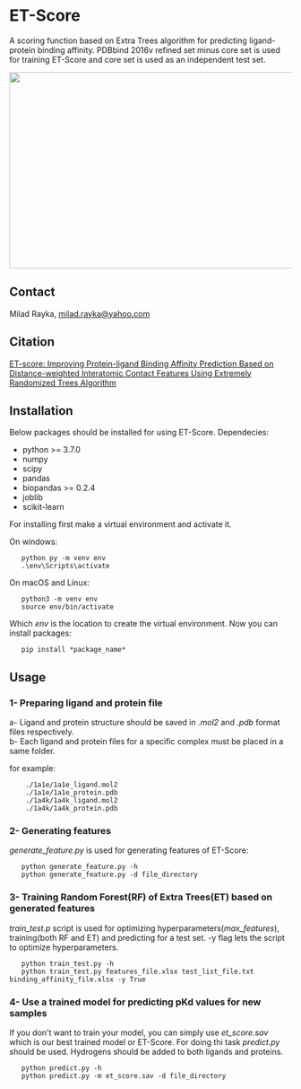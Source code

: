# ET-Score
A scoring function based on Extra Trees algorithm for predicting ligand-protein binding affinity. PDBbind 2016v refined set minus core set is used for training ET-Score and core set is used as an independent test set. 

<p><img src="https://user-images.githubusercontent.com/56152301/116047322-32ec2800-a689-11eb-8b8a-999ee8323952.png" width="650" height="350"></p>

## Contact 

Milad Rayka, milad.rayka@yahoo.com
 
## Citation

[ET-score: Improving Protein-ligand Binding Affinity Prediction Based on Distance-weighted Interatomic Contact Features Using Extremely Randomized Trees Algorithm](https://onlinelibrary.wiley.com/doi/full/10.1002/minf.202060084)

## Installation
Below packages should be installed for using ET-Score.
Dependecies:

* python >= 3.7.0
* numpy 
* scipy
* pandas
* biopandas >= 0.2.4
* joblib
* scikit-learn
   
For installing first make a virtual environment and activate it.  
  
On windows:                                                                                                                            
```
   python py -m venv env
   .\env\Scripts\activate
```
  
On macOS and Linux:                                                                                                                    
```
   python3 -m venv env
   source env/bin/activate
```
  
Which *env* is the location to create the virtual environment. Now you can install packages:   
```
   pip install *package_name*
```
## Usage
### 1- Preparing ligand and protein file  

  a- Ligand and protein structure should be saved in *.mol2* and *.pdb* format files respectively.  
  b- Each ligand and protein files for a specific complex must be placed in a same folder.
  
  for example:  
  
  ``` 
      ./1a1e/1a1e_ligand.mol2
      ./1a1e/1a1e_protein.pdb
      ./1a4k/1a4k_ligand.mol2
      ./1a4k/1a4k_protein.pdb
  ```
### 2- Generating features  
  *generate_feature.py* is used for generating features of ET-Score:  
``` 
   python generate_feature.py -h  
   python generate_feature.py -d file_directory  
```
### 3- Training Random Forest(RF) of Extra Trees(ET) based on generated features
   *train_test.p* script is used for optimizing hyperparameters(*max_features*), training(both RF and ET) and predicting for a test set. -y flag lets the script to optimize hyperparameters.

``` 
   python train_test.py -h
   python train_test.py features_file.xlsx test_list_file.txt binding_affinity_file.xlsx -y True
```

### 4- Use a trained model for predicting pKd values for new samples
   If you don't want to train your model, you can simply use *et_score.sav* which is our best trained model or ET-Score. For doing thi  task *predict.py* should be used. 
   Hydrogens should be added to both ligands and proteins. 
    
 ``` 
    python predict.py -h
    python predict.py -m et_score.sav -d file_directory
    
``` 
   
